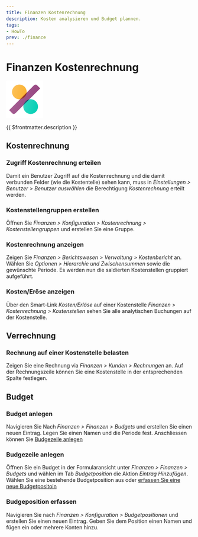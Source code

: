 ```yaml
---
title: Finanzen Kostenrechnung
description: Kosten analysieren und Budget plannen.
tags:
- HowTo
prev: ./finance
---
```

# Finanzen Kostenrechnung
![icons_odoo_account_accountant](assets/icons_odoo_account_accountant.png)

{{ $frontmatter.description }}

## Kostenrechnung

### Zugriff Kostenrechnung erteilen

Damit ein Benutzer Zugriff auf die Kostenrechnung und die damit verbunden Felder (wie die Kostentelle) sehen kann, muss in *Einstellungen > Benutzer > Benutzer auswählen* die Berechtigung *Kostenrechnung* erteilt werden.

### Kostenstellengruppen erstellen

Öffnen Sie *Finanzen > Konfiguration > Kostenrechnung > Kostenstellengruppen* und erstellen Sie eine Gruppe.

### Kostenrechnung anzeigen

Zeigen Sie *Finanzen > Berichtswesen > Verwaltung > Kostenbericht* an. Wählen Sie *Optionen > Hierarchie und Zwischensummen*  sowie die gewünschte Periode. Es werden nun die saldierten Kostenstellen gruppiert aufgeführt.

### Kosten/Eröse anzeigen

Über den Smart-Link *Kosten/Erlöse* auf einer Kostenstelle *Finanzen > Kostenrechnung > Kostenstellen* sehen Sie alle analytischen Buchungen auf der Kostenstelle.

## Verrechnung

### Rechnung auf einer Kostenstelle belasten

Zeigen Sie eine Rechnung via *Finanzen > Kunden > Rechnungen* an. Auf der Rechnungszeile können Sie eine Kostenstelle in der entsprechenden Spalte festlegen.

## Budget

### Budget anlegen

Navigieren Sie Nach *Finanzen > Finanzen > Budgets* und erstellen Sie einen neuen Eintrag. Legen Sie einen Namen und die Periode fest. Anschliessen können Sie [Budgezeile anlegen](#Budgezeile%20anlegen)

### Budgezeile anlegen

Öffnen Sie ein Budget in der Formularansicht unter *Finanzen > Finanzen > Budgets* und wählen im Tab *Budgetposition* die Aktion *Eintrag Hinzufügen*. Wählen Sie eine bestehende Budgetposition aus oder [erfassen Sie eine neue Budgetpositoin](#Budgeposition%20erfassen)

### Budgeposition erfassen

Navigieren Sie nach *Finanzen > Konfiguration > Budgetpositionen* und erstellen Sie einen neuen Eintrag. Geben Sie dem Position einen Namen und fügen ein oder mehrere Konten hinzu.
